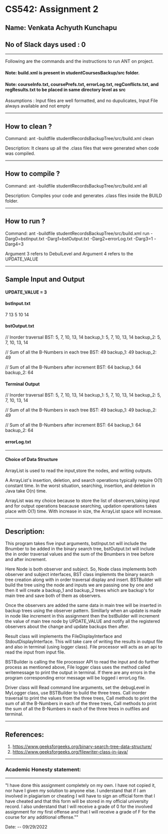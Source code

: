 # CS542: Assignment 2
## Name: Venkata Achyuth Kunchapu
No of Slack days used : 0
-----------------------------------------------------------------------
-----------------------------------------------------------------------


Following are the commands and the instructions to run ANT on project.
#### Note: build.xml is present in studentCoursesBackup/src folder.
#### Note: courseInfo.txt, coursePrefs.txt, errorLog.txt, regConflicts.txt, and regResults.txt to be placed in same directory level as src

Assumptions : Input files are well formatted, and no dupulicates, Input File always available and not empty

-----------------------------------------------------------------------
## How to clean ?

Command: ant -buildfile studentRecordsBackupTree/src/build.xml clean

Description: It cleans up all the .class files that were generated when code was compiled.

-----------------------------------------------------------------------
## How to compile ?

Command: ant -buildfile studentRecordsBackupTree/src/build.xml all

Description: Compiles your code and generates .class files inside the BUILD folder.

-----------------------------------------------------------------------
## How to run ?

Command: ant -buildfile studentRecordsBackupTree/src/build.xml run -Darg0=bstInput.txt -Darg1=bstOutput.txt -Darg2=errorLog.txt -Darg3=1 -Darg4=3


Argument 3 refers to DebulLevel and Argument 4 refers to the UPDATE_VALUE

-----------------------------------------------------------------------
## Sample Input and Output

#### UPDATE_VALUE = 3

#### bstInput.txt

7
13
5
10
14

#### bstOutput.txt

// Inorder traversal
BST: 5, 7, 10, 13, 14
backup_1: 5, 7, 10, 13, 14
backup_2: 5, 7, 10, 13, 14


// Sum of all the B-Numbers in each tree
BST: 49
backup_1: 49
backup_2: 49


// Sum of all the B-Numbers after increment
BST: 64
backup_1: 64
backup_2: 64

#### Terminal Output

// Inorder traversal
BST: 5, 7, 10, 13, 14
backup_1: 5, 7, 10, 13, 14
backup_2: 5, 7, 10, 13, 14


// Sum of all the B-Numbers in each tree
BST: 49
backup_1: 49
backup_2: 49


// Sum of all the B-Numbers after increment
BST: 64
backup_1: 64
backup_2: 64



#### errorLog.txt



-----------------------------------------------------------------------


#### Choice of Data Structure 

ArrayList is used to read the input,store the nodes, and writing outputs.

A ArrayList's insertion, deletion, and search operations typically require O(1) constant time. In the worst situation, searching, insertion, and deletion in Java take O(n) time. 

ArrayList was my choice because to store the list of observers,taking input and for output operations beacause searching, updation operations takes place with O(1) time. With increase in size, the ArrayList space will increase.



-----------------------------------------------------------------------
## Description:

This program takes five input arguments, bstInput.txt will include the Bnumber to be added in the binary search tree, bstOutput.txt will include the in order traversal values and the sum of the Bnumbers in tree before and after increment.

Here Node is both observer and subject. So, Node class implements both observer and subject interfaces, BST class implemnts the binary search tree creation along with in order traversal display and insert. BSTBuilder will build the tree using the node and inputs we are passing one by one and then it will create a backup_1 and backup_2 trees which are backup's for main tree and save both of them as observers.

Once the observers are added the same data in main tree will be inserted in backup trees using the observer pattern. Simillarly when an update is made in node like increment in this assignment then the bstBuilder will increment the value of main tree node by UPDATE_VALUE and notify all the registered observers about the change and update backups then after.

Result class will implements the FileDisplayInterface and StdoutDisplayInterface. This will take care of writing the results in output file and also in terminal (using logger class). File processor will acts as an api to read the input from input file.

BSTBuilder is calling the file processor API to read the input and do further process as mentioned above, File logger class uses the method called writemessage to print the output in terminal. If there are any errors in the program corresponding error message will be logged i errorLog file.

Driver class will Read command line arguments, set the debugLevel in MyLogger class, use BSTBuilder to build the three trees.
Call inorder traversal to print the values from the three trees, Call methods to print the sum of all the B-Numbers in each of the three trees,
Call methods to print the sum of all the B-Numbers in each of the three trees in outfiles and terminal.

 

-----------------------------------------------------------------------
## References:

1. https://www.geeksforgeeks.org/binary-search-tree-data-structure/
2. https://www.geeksforgeeks.org/filewriter-class-in-java/

-----------------------------------------------------------------------
### Academic Honesty statement:
-----------------------------------------------------------------------

"I have done this assignment completely on my own. I have not copied
it, nor have I given my solution to anyone else. I understand that if
I am involved in plagiarism or cheating I will have to sign an
official form that I have cheated and that this form will be stored in
my official university record. I also understand that I will receive a
grade of 0 for the involved assignment for my first offense and that I
will receive a grade of F for the course for any additional
offense.""

Date: -- 09/29/2022


